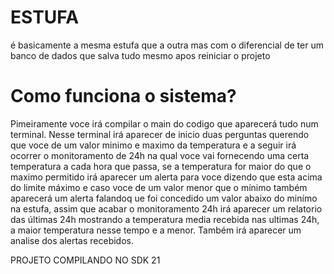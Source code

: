 # ESTUFA

é basicamente a mesma estufa que a outra mas com o diferencial de ter um banco de dados que salva tudo mesmo apos reiniciar o projeto

# Como funciona o sistema?

Pimeiramente voce irá compilar o main do codigo que aparecerá tudo num terminal. Nesse terminal irá aparecer de inicio duas perguntas querendo que voce de um valor minimo e maximo da temperatura e a seguir irá ocorrer o monitoramento de 24h na qual voce vai fornecendo uma certa temperatura a cada hora que passa, se a temperatura for maior do que o maximo permitido irá aparecer um alerta para voce dizendo que esta acima do limite máximo e caso voce de um valor menor que o mínimo também aparecerá um alerta falandoq ue foi concedido um valor abaixo do minímo na estufa, assim que acabar o monitoramento 24h irá aparecer um relatorio das últimas 24h mostrando a temperatura media recebida nas ultimas 24h, a maior temperatura nesse tempo e a menor. Também irá aparecer um analise dos alertas recebidos.


PROJETO COMPILANDO NO SDK 21
